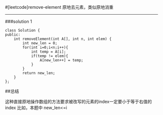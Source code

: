 #[leetcode]remove-element
原地去元素，类似原地消重


---
###solution 1

    class Solution {
    public:
        int removeElement(int A[], int n, int elem) {
            int new_len = 0;
            for(int i=0;i<n;i++){
                int temp = A[i];
                if(temp != elem){
                    A[new_len++] = temp;
                }
            }
            return new_len;
        }
    };

##总结

这种直接原地操作数组的方法要求被改写的元素的index一定要小于等于右值的index
比如，本题中 new_len<=i
